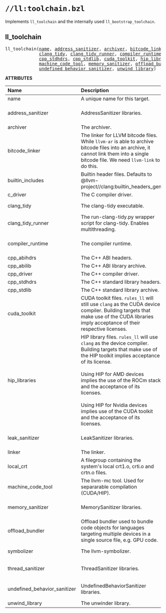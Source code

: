 <!-- Generated with Stardoc: http://skydoc.bazel.build -->

# `//ll:toolchain.bzl`

Implements `ll_toolchain` and the internally used `ll_bootstrap_toolchain`.


<a id="#ll_toolchain"></a>

## ll_toolchain

<pre>
ll_toolchain(<a href="#ll_toolchain-name">name</a>, <a href="#ll_toolchain-address_sanitizer">address_sanitizer</a>, <a href="#ll_toolchain-archiver">archiver</a>, <a href="#ll_toolchain-bitcode_linker">bitcode_linker</a>, <a href="#ll_toolchain-builtin_includes">builtin_includes</a>, <a href="#ll_toolchain-c_driver">c_driver</a>,
             <a href="#ll_toolchain-clang_tidy">clang_tidy</a>, <a href="#ll_toolchain-clang_tidy_runner">clang_tidy_runner</a>, <a href="#ll_toolchain-compiler_runtime">compiler_runtime</a>, <a href="#ll_toolchain-cpp_abihdrs">cpp_abihdrs</a>, <a href="#ll_toolchain-cpp_abilib">cpp_abilib</a>, <a href="#ll_toolchain-cpp_driver">cpp_driver</a>,
             <a href="#ll_toolchain-cpp_stdhdrs">cpp_stdhdrs</a>, <a href="#ll_toolchain-cpp_stdlib">cpp_stdlib</a>, <a href="#ll_toolchain-cuda_toolkit">cuda_toolkit</a>, <a href="#ll_toolchain-hip_libraries">hip_libraries</a>, <a href="#ll_toolchain-leak_sanitizer">leak_sanitizer</a>, <a href="#ll_toolchain-linker">linker</a>, <a href="#ll_toolchain-local_crt">local_crt</a>,
             <a href="#ll_toolchain-machine_code_tool">machine_code_tool</a>, <a href="#ll_toolchain-memory_sanitizer">memory_sanitizer</a>, <a href="#ll_toolchain-offload_bundler">offload_bundler</a>, <a href="#ll_toolchain-symbolizer">symbolizer</a>, <a href="#ll_toolchain-thread_sanitizer">thread_sanitizer</a>,
             <a href="#ll_toolchain-undefined_behavior_sanitizer">undefined_behavior_sanitizer</a>, <a href="#ll_toolchain-unwind_library">unwind_library</a>)
</pre>



**ATTRIBUTES**


| Name  | Description | Type | Mandatory | Default |
| :------------- | :------------- | :------------- | :------------- | :------------- |
| <a id="ll_toolchain-name"></a>name |  A unique name for this target.   | <a href="https://bazel.build/docs/build-ref.html#name">Name</a> | required |  |
| <a id="ll_toolchain-address_sanitizer"></a>address_sanitizer |  AddressSanitizer libraries.   | <a href="https://bazel.build/docs/build-ref.html#labels">List of labels</a> | optional | [] |
| <a id="ll_toolchain-archiver"></a>archiver |  The archiver.   | <a href="https://bazel.build/docs/build-ref.html#labels">Label</a> | optional | @llvm-project//llvm:llvm-ar |
| <a id="ll_toolchain-bitcode_linker"></a>bitcode_linker |  The linker for LLVM bitcode files. While <code>llvm-ar</code> is able         to archive bitcode files into an archive, it cannot link them into         a single bitcode file. We need <code>llvm-link</code> to do this.   | <a href="https://bazel.build/docs/build-ref.html#labels">Label</a> | optional | @llvm-project//llvm:llvm-link |
| <a id="ll_toolchain-builtin_includes"></a>builtin_includes |  Builtin header files. Defaults to @llvm-project//clang:builtin_headers_gen   | <a href="https://bazel.build/docs/build-ref.html#labels">Label</a> | optional | @llvm-project//clang:builtin_headers_gen |
| <a id="ll_toolchain-c_driver"></a>c_driver |  The C compiler driver.   | <a href="https://bazel.build/docs/build-ref.html#labels">Label</a> | optional | @llvm-project//clang:clang |
| <a id="ll_toolchain-clang_tidy"></a>clang_tidy |  The clang-tidy executable.   | <a href="https://bazel.build/docs/build-ref.html#labels">Label</a> | optional | @llvm-project//clang-tools-extra/clang-tidy:clang-tidy |
| <a id="ll_toolchain-clang_tidy_runner"></a>clang_tidy_runner |  The run-clang-tidy.py wrapper script for clang-tidy. Enables multithreading.   | <a href="https://bazel.build/docs/build-ref.html#labels">Label</a> | optional | @llvm-project//clang-tools-extra/clang-tidy:run-clang-tidy |
| <a id="ll_toolchain-compiler_runtime"></a>compiler_runtime |  The compiler runtime.   | <a href="https://bazel.build/docs/build-ref.html#labels">List of labels</a> | optional | [] |
| <a id="ll_toolchain-cpp_abihdrs"></a>cpp_abihdrs |  The C++ ABI headers.   | <a href="https://bazel.build/docs/build-ref.html#labels">Label</a> | optional | None |
| <a id="ll_toolchain-cpp_abilib"></a>cpp_abilib |  The C++ ABI library archive.   | <a href="https://bazel.build/docs/build-ref.html#labels">Label</a> | optional | None |
| <a id="ll_toolchain-cpp_driver"></a>cpp_driver |  The C++ compiler driver.   | <a href="https://bazel.build/docs/build-ref.html#labels">Label</a> | optional | @llvm-project//clang:clang++ |
| <a id="ll_toolchain-cpp_stdhdrs"></a>cpp_stdhdrs |  The C++ standard library headers.   | <a href="https://bazel.build/docs/build-ref.html#labels">Label</a> | optional | None |
| <a id="ll_toolchain-cpp_stdlib"></a>cpp_stdlib |  The C++ standard library archive.   | <a href="https://bazel.build/docs/build-ref.html#labels">Label</a> | optional | None |
| <a id="ll_toolchain-cuda_toolkit"></a>cuda_toolkit |  CUDA toolkit files. <code>rules_ll</code> will still use <code>clang</code> as         the CUDA device compiler. Building targets that make use of the         CUDA libraries imply acceptance of their respective licenses.   | <a href="https://bazel.build/docs/build-ref.html#labels">List of labels</a> | optional | [] |
| <a id="ll_toolchain-hip_libraries"></a>hip_libraries |  HIP library files. <code>rules_ll</code> will use <code>clang</code> as the         device compiler. Building targets that make use of the HIP toolkit         implies acceptance of its license.<br><br>        Using HIP for AMD devices implies the use of the ROCm stack and the         acceptance of its licenses.<br><br>        Using HIP for Nvidia devices implies use of the CUDA toolkit and the         acceptance of its licenses.   | <a href="https://bazel.build/docs/build-ref.html#labels">List of labels</a> | optional | [] |
| <a id="ll_toolchain-leak_sanitizer"></a>leak_sanitizer |  LeakSanitizer libraries.   | <a href="https://bazel.build/docs/build-ref.html#labels">List of labels</a> | optional | [] |
| <a id="ll_toolchain-linker"></a>linker |  The linker.   | <a href="https://bazel.build/docs/build-ref.html#labels">Label</a> | optional | @llvm-project//lld:lld |
| <a id="ll_toolchain-local_crt"></a>local_crt |  A filegroup containing the system's local crt1.o, crti.o and crtn.o files.   | <a href="https://bazel.build/docs/build-ref.html#labels">Label</a> | optional | @local_crt//:crt |
| <a id="ll_toolchain-machine_code_tool"></a>machine_code_tool |  The llvm-mc tool. Used for separarable compilation (CUDA/HIP).   | <a href="https://bazel.build/docs/build-ref.html#labels">Label</a> | optional | @llvm-project//llvm:llvm-mc |
| <a id="ll_toolchain-memory_sanitizer"></a>memory_sanitizer |  MemorySanitizer libraries.   | <a href="https://bazel.build/docs/build-ref.html#labels">List of labels</a> | optional | [] |
| <a id="ll_toolchain-offload_bundler"></a>offload_bundler |  Offload bundler used to bundle code objects for languages         targeting multiple devices in a single source file, e.g. GPU code.   | <a href="https://bazel.build/docs/build-ref.html#labels">Label</a> | optional | @llvm-project//clang:clang-offload-bundler |
| <a id="ll_toolchain-symbolizer"></a>symbolizer |  The llvm-symbolizer.   | <a href="https://bazel.build/docs/build-ref.html#labels">Label</a> | optional | @llvm-project//llvm:llvm-symbolizer |
| <a id="ll_toolchain-thread_sanitizer"></a>thread_sanitizer |  ThreadSanitizer libraries.   | <a href="https://bazel.build/docs/build-ref.html#labels">List of labels</a> | optional | [] |
| <a id="ll_toolchain-undefined_behavior_sanitizer"></a>undefined_behavior_sanitizer |  UndefinedBehaviorSanitizer libraries.   | <a href="https://bazel.build/docs/build-ref.html#labels">List of labels</a> | optional | [] |
| <a id="ll_toolchain-unwind_library"></a>unwind_library |  The unwinder library.   | <a href="https://bazel.build/docs/build-ref.html#labels">Label</a> | optional | None |
